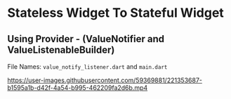 # Stateless Widget To Stateful Widget
## Using Provider - (ValueNotifier and ValueListenableBuilder)
File Names: `value_notify_listener.dart` and `main.dart`


https://user-images.githubusercontent.com/59369881/221353687-b1595a1b-d42f-4a54-b995-462209fa2d6b.mp4
